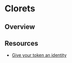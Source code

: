# Clorets

## Overview

## Resources

- [Give your token an identity](https://buildspace.so/p/solana-core/lessons/give-your-token-an-identity)
